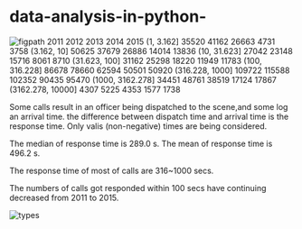 # data-analysis-in-python-

![figpath](https://cloud.githubusercontent.com/assets/8493530/14773151/96ada550-0a74-11e6-93d0-ac879fcda739.png)
                     	2011     2012    	2013	   2014	   2015
(1, 3.162]	         35520  	41162	   26663	   4731	   3758
(3.162, 10]	         50625  	37679	   26886	  14014 	13836
(10, 31.623]      	 27042   	23148	   15716     8061    8710
(31.623, 100]  	     31162  	25298	   18220  	11949	  11783
(100, 316.228]    	 86678  	78660	   62594  	50501	  50920
(316.228, 1000]	    109722	 115588  	102352	  90435	  95470
(1000, 3162.278]	   34451	  48761	   38519  	17124	  17867
(3162.278, 10000]	    4307  	5225    	4353  	1577  	1738

Some calls result in an officer being dispatched to the scene,and some log an arrival time. the difference between dispatch time and arrival time is the response time. Only valis (non-negative) times are being considered.

The median of response time is 289.0 s. The mean of response time is 496.2 s.

The response time of most of calls are 316~1000 secs.

The numbers of calls got responded within 100 secs have continuing decreased from 2011 to 2015.


![types](https://cloud.githubusercontent.com/assets/8493530/14772787/14418b12-0a70-11e6-986f-7b0972871810.png)
